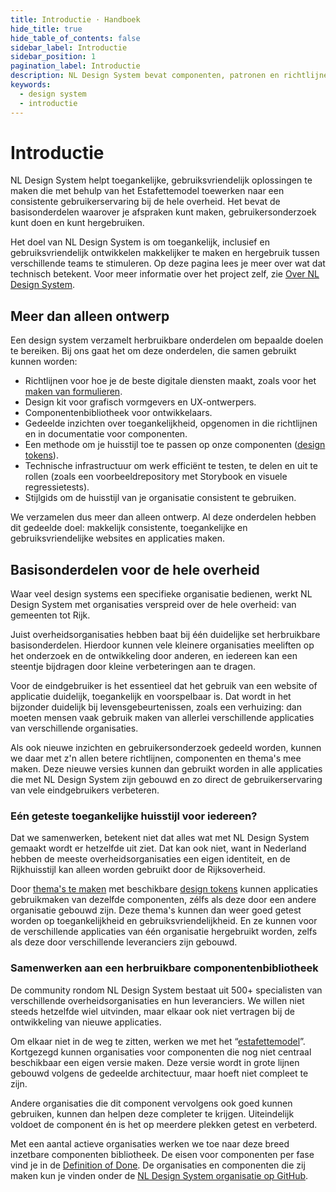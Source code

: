 ```yaml
---
title: Introductie · Handboek
hide_title: true
hide_table_of_contents: false
sidebar_label: Introductie
sidebar_position: 1
pagination_label: Introductie
description: NL Design System bevat componenten, patronen en richtlijnen, aangevuld met vele huisstijlen van organisaties die meedoen. Allemaal basisonderdelen waarover je afspraken kunt maken, gebruikersonderzoek kunt doen en van elkaar kunt leren.
keywords:
  - design system
  - introductie
---
```


# Introductie

NL Design System helpt toegankelijke, gebruiksvriendelijk oplossingen te maken die met behulp van het Estafettemodel toewerken naar een consistente gebruikerservaring bij de hele overheid. Het bevat de basisonderdelen waarover je afspraken kunt maken, gebruikersonderzoek kunt doen en kunt hergebruiken.

Het doel van NL Design System is om toegankelijk, inclusief en gebruiksvriendelijk ontwikkelen makkelijker te maken en hergebruik tussen verschillende teams te stimuleren. Op deze pagina lees je meer over wat dat technisch betekent. Voor meer informatie over het project zelf, zie [Over NL Design System](/project/over-nl-design-system).

## Meer dan alleen ontwerp

Een design system verzamelt herbruikbare onderdelen om bepaalde doelen te bereiken. Bij ons gaat het om deze onderdelen, die samen gebruikt kunnen worden:

- Richtlijnen voor hoe je de beste digitale diensten maakt, zoals voor het [maken van formulieren](/richtlijnen/formulieren/).
- Design kit voor grafisch vormgevers en UX-ontwerpers.
- Componentenbibliotheek voor ontwikkelaars.
- Gedeelde inzichten over toegankelijkheid, opgenomen in die richtlijnen en in documentatie voor componenten.
- Een methode om je huisstijl toe te passen op onze componenten ([design tokens](/handboek/huisstijl/design-tokens)).
- Technische infrastructuur om werk efficiënt te testen, te delen en uit te rollen (zoals een voorbeeldrepository met Storybook en visuele regressietests).
- Stijlgids om de huisstijl van je organisatie consistent te gebruiken.

We verzamelen dus meer dan alleen ontwerp. Al deze onderdelen hebben dit gedeelde doel: makkelijk consistente, toegankelijke en gebruiksvriendelijke websites en applicaties maken.

## Basisonderdelen voor de hele overheid

Waar veel design systems een specifieke organisatie bedienen, werkt NL Design System met organisaties verspreid over de hele overheid: van gemeenten tot Rijk.

Juist overheidsorganisaties hebben baat bij één duidelijke set herbruikbare basisonderdelen. Hierdoor kunnen vele kleinere organisaties meeliften op het onderzoek en de ontwikkeling door anderen, en iedereen kan een steentje bijdragen door kleine verbeteringen aan te dragen.

Voor de eindgebruiker is het essentieel dat het gebruik van een website of applicatie duidelijk, toegankelijk en voorspelbaar is. Dat wordt in het bijzonder duidelijk bij levensgebeurtenissen, zoals een verhuizing: dan moeten mensen vaak gebruik maken van allerlei verschillende applicaties van verschillende organisaties.

Als ook nieuwe inzichten en gebruikersonderzoek gedeeld worden, kunnen we daar met z'n allen betere richtlijnen, componenten en thema's mee maken. Deze nieuwe versies kunnen dan gebruikt worden in alle applicaties die met NL Design System zijn gebouwd en zo direct de gebruikerservaring van vele eindgebruikers verbeteren.

### Eén geteste toegankelijke huisstijl voor iedereen?

Dat we samenwerken, betekent niet dat alles wat met NL Design System gemaakt wordt er hetzelfde uit ziet. Dat kan ook niet, want in Nederland hebben de meeste overheidsorganisaties een eigen identiteit, en de Rijkhuisstijl kan alleen worden gebruikt door de Rijksoverheid.

Door [thema's te maken](/handboek/developer/thema-maken) met beschikbare [design tokens](/handboek/huisstijl/design-tokens/) kunnen applicaties gebruikmaken van dezelfde componenten, zélfs als deze door een andere organisatie gebouwd zijn. Deze thema's kunnen dan weer goed getest worden op toegankelijkheid en gebruiksvriendelijkheid. En ze kunnen voor de verschillende applicaties van één organisatie hergebruikt worden, zelfs als deze door verschillende leveranciers zijn gebouwd.

### Samenwerken aan een herbruikbare componentenbibliotheek

De community rondom NL Design System bestaat uit 500+ specialisten van verschillende overheidsorganisaties en hun leveranciers.
We willen niet steeds hetzelfde wiel uitvinden, maar elkaar ook niet vertragen bij de ontwikkeling van nieuwe applicaties.

Om elkaar niet in de weg te zitten, werken we met het “[estafettemodel](/handboek/estafettemodel)”. Kortgezegd kunnen organisaties voor componenten die nog niet centraal beschikbaar een eigen versie maken. Deze versie wordt in grote lijnen gebouwd volgens de gedeelde architectuur, maar hoeft niet compleet te zijn.

Andere organisaties die dit component vervolgens ook goed kunnen gebruiken, kunnen dan helpen deze completer te krijgen. Uiteindelijk voldoet de component én is het op meerdere plekken getest en verbeterd.

Met een aantal actieve organisaties werken we toe naar deze breed inzetbare componenten bibliotheek. De eisen voor componenten per fase vind je in de [Definition of Done](/componenten/definition-of-done). De organisaties en componenten die zij maken kun je vinden onder de [NL Design System organisatie op GitHub](http://github.com/nl-design-system).
